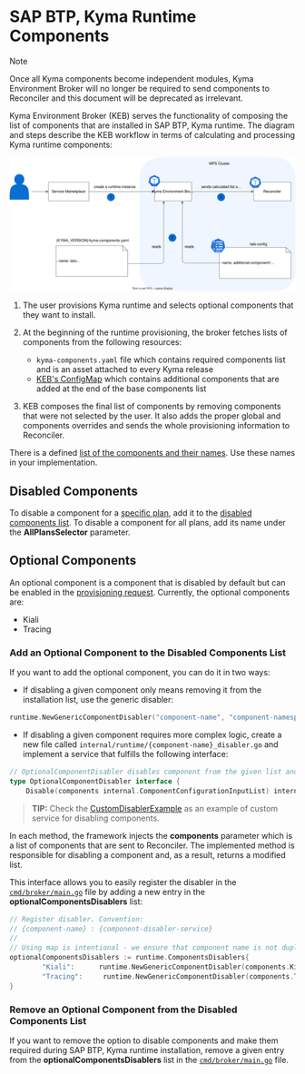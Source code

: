 # SAP BTP, Kyma Runtime Components

> [!NOTE] 
> Once all Kyma components become independent modules, Kyma Environment Broker will no longer be required to send components to Reconciler and this document will be deprecated as irrelevant.

Kyma Environment Broker (KEB) serves the functionality of composing the list of components that are installed in SAP BTP, Kyma runtime. The diagram and steps describe the KEB workflow in terms of calculating and processing Kyma runtime components:

![runtime-components-architecture](../assets/runtime-components.svg)

1. The user provisions Kyma runtime and selects optional components that they want to install.

2. At the beginning of the runtime provisioning, the broker fetches lists of components from the following resources:  

   * `kyma-components.yaml` file which contains required components list and is an asset attached to every Kyma release
   * [KEB's ConfigMap](./02-40-broker-configuration-for-given-version-and-plan.md) which contains additional components that are added at the end of the base components list

3. KEB composes the final list of components by removing components that were not selected by the user. It also adds the proper global and components overrides and sends the whole provisioning information to Reconciler.

There is a defined [list of the components and their names](../../internal/runtime/components/components.go). Use these names in your implementation.

## Disabled Components

To disable a component for a [specific plan](../user/03-10-service-description.md#service-plans), add it to the [disabled components list](../../internal/runtime/disabled_components.go).
To disable a component for all plans, add its name under the **AllPlansSelector** parameter.

## Optional Components

An optional component is a component that is disabled by default but can be enabled in the [provisioning request](../user/05-10-provisioning-kyma-environment.md). Currently, the optional components are:

* Kiali
* Tracing

### Add an Optional Component to the Disabled Components List

If you want to add the optional component, you can do it in two ways:

* If disabling a given component only means removing it from the installation list, use the generic disabler:

```go
runtime.NewGenericComponentDisabler("component-name", "component-namespace")
```

* If disabling a given component requires more complex logic, create a new file called `internal/runtime/{component-name}_disabler.go` and implement a service that fulfills the following interface:

```go
// OptionalComponentDisabler disables component from the given list and returns a modified list
type OptionalComponentDisabler interface {
	Disable(components internal.ComponentConfigurationInputList) internal.ComponentConfigurationInputList
```

> **TIP:** Check the [CustomDisablerExample](../../internal/runtime/custom_disabler_example.go) as an example of custom service for disabling components.

In each method, the framework injects the  **components** parameter which is a list of components that are sent to Reconciler. The implemented method is responsible for disabling a component and, as a result, returns a modified list.

This interface allows you to easily register the disabler in the [`cmd/broker/main.go`](../../cmd/broker/main.go) file by adding a new entry in the **optionalComponentsDisablers** list:

```go
// Register disabler. Convention:
// {component-name} : {component-disabler-service}
//
// Using map is intentional - we ensure that component name is not duplicated.
optionalComponentsDisablers := runtime.ComponentsDisablers{
		"Kiali":      runtime.NewGenericComponentDisabler(components.Kiali),
		"Tracing":     runtime.NewGenericComponentDisabler(components.Tracing),
}
```

### Remove an Optional Component from the Disabled Components List

If you want to remove the option to disable components and make them required during SAP BTP, Kyma runtime installation, remove a given entry from the **optionalComponentsDisablers** list in the [`cmd/broker/main.go`](../../cmd/broker/main.go) file.
